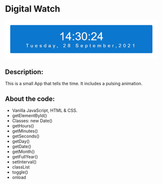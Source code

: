 # Digital Watch

![Digital Watch](https://raw.githubusercontent.com/CarolinaRamon/digital-watch-2/main/assets/watch.png "Example")

## Description:
This is a small App that tells the time. It includes a pulsing animation.

## About the code:
- Vanilla JavaScript, HTML & CSS.
- getElementById()
- Classes: new Date()
- getHours()
- getMinutes()
- getSeconds()
- getDay()
- getDate()
- getMonth()
- getFullYear()
- setInterval()
- classList
- toggle()
- onload